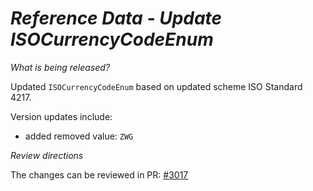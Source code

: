 # _Reference Data - Update ISOCurrencyCodeEnum_

_What is being released?_

Updated `ISOCurrencyCodeEnum` based on updated scheme ISO Standard 4217.

Version updates include:
- added removed value: `ZWG`


_Review directions_

The changes can be reviewed in PR: [#3017](https://github.com/finos/common-domain-model/pull/3017)
